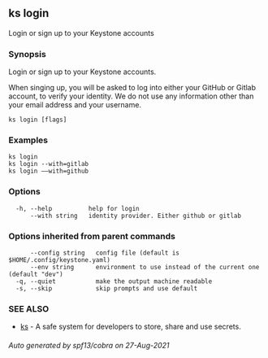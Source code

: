 ## ks login

Login or sign up to your Keystone accounts

### Synopsis

Login or sign up to your Keystone accounts.

When singing up, you will be asked to log into either your GitHub or Gitlab
account, to verify your identity.
We do not use any information other than your email address and your username.
	

```
ks login [flags]
```

### Examples

```
ks login
ks login --with=gitlab
ks login ––with=github
```

### Options

```
  -h, --help          help for login
      --with string   identity provider. Either github or gitlab
```

### Options inherited from parent commands

```
      --config string   config file (default is $HOME/.config/keystone.yaml)
      --env string      environment to use instead of the current one (default "dev")
  -q, --quiet           make the output machine readable
  -s, --skip            skip prompts and use default
```

### SEE ALSO

* [ks](ks.md)	 - A safe system for developers to store, share and use secrets.

###### Auto generated by spf13/cobra on 27-Aug-2021
